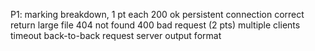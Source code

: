 
P1: marking breakdown, 1 pt each
200 ok
persistent connection
correct return large file
404 not found
400 bad request (2 pts)
multiple clients
timeout
back-to-back request
server output format
